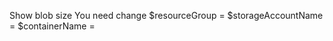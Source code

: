 Show blob size
You need change 
     $resourceGroup =
     $storageAccountName = 
     $containerName = 
